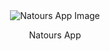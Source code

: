 <div align="center">
    <img src="![logo-green-round](https://github.com/user-attachments/assets/2a38acdb-d1e6-4d4c-9bf6-57043c248992)" alt="Natours App Image" />
    <p>Natours App</p>
</div>
